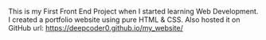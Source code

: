 This is my First Front End Project when I started learning Web Development.
I created a portfolio website using pure HTML & CSS.
Also hosted it on GitHub
url: https://deepcoder0.github.io/my_website/
